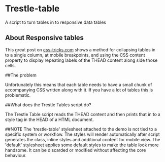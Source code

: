 # Trestle-table
A script to turn tables in to responsive data tables
## About Responsive tables

This great post on [css-tricks.com](https://css-tricks.com/responsive-data-tables/) shows a method for collapsing tables in to a single column, at mobile breakpoints, and using the CSS content property to display repeating labels of the THEAD content along side those cells.

##The problem

Unfortunately this means that each table needs to have a small chunk of accompanying CSS written along with it. If you have a lot of tables this is problematic.

##What does the Trestle Tables script do?

The Trestle Table script reads the THEAD content and then prints that in to a style tag in the HEAD of a HTML document.

##NOTE
The 'trestle-table' stylesheet attached to the demo is not tied to a specific system or workflow. The styles will render automatically after script generates the class, inline styles and additional content for mobile view. The 'default' stylesheet applies some default styles to make the table look more handsome. It can be discarded or modified without affecting the core behaviour.

